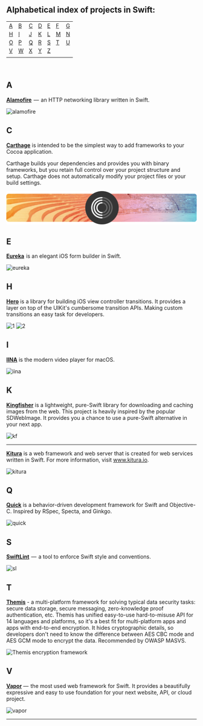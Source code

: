 ## Alphabetical index of projects in Swift:

|       |       |       |       |       |       |       |
|---    |---    |---    |---    |---    |---    |    ---|
|[A](#a)|[B](#b)|[C](#c)|[D](#d)|[E](#e)|[F](#f)|[G](#g)|
|[H](#h)|[I](#i)|[J](#j)|[K](#k)|[L](#l)|[M](#m)|[N](#n)|
|[O](#o)|[P](#p)|[Q](#q)|[R](#r)|[S](#s)|[T](#t)|[U](#u)|
|[V](#v)|[W](#w)|[X](#x)|[Y](#y)|[Z](#z)|       |       |
|       |       |       |       |       |       |       |

<br>

## A

[**Alamofire**](https://github.com/Alamofire/Alamofire)  —  an HTTP networking library written in Swift.

![alamofire](https://cdn-images-1.medium.com/max/720/0*43-l81sYoWldjAH6.png)

## C

[**Carthage**](https://github.com/Carthage/Carthage) is intended to be the simplest way to add frameworks to your Cocoa application.

Carthage builds your dependencies and provides you with binary frameworks, but you retain full control over your project structure and setup. Carthage does not automatically modify your project files or your build settings.

![ca](https://raw.githubusercontent.com/Carthage/Carthage/master/Logo/PNG/header.png)

## E

[**Eureka**](https://github.com/xmartlabs/Eureka)  is an elegant iOS form builder in Swift.

![eureka](https://cdn-images-1.medium.com/max/720/0*rGunV2H37sBhlJQG.jpg)

## H

[**Hero**](https://github.com/lkzhao/Hero) is a library for building iOS view controller transitions. It provides a layer on top of the UIKit's cumbersome transition APIs. Making custom transitions an easy task for developers.

![1](https://camo.githubusercontent.com/c33962467b29e6eeae1744ced0147580677cd2f0/68747470733a2f2f63646e2e7261776769742e636f6d2f6c6b7a68616f2f4865726f2f653663373736323966636632656131633962383532366637346432353061326665613638616535632f5265736f75726365732f62617369632e737667)
![2](https://camo.githubusercontent.com/b8c5bbc504da5381fb81f1a2076234ee32c07e40/68747470733a2f2f63646e2e7261776769742e636f6d2f6c6b7a68616f2f4865726f2f623866303130353165396538636530636463386562373838386336643766666132333434643936612f5265736f75726365732f656666656374732e737667)

## I

[**IINA**](https://github.com/lhc70000/iina) is the modern video player for macOS.

![iina](https://raw.githubusercontent.com/lhc70000/iina/develop/iina/Assets.xcassets/AppIcon.appiconset/256-1.png)

## K

[**Kingfisher**](https://github.com/onevcat/Kingfisher) is a lightweight, pure-Swift library for downloading and caching images from the web. This project is heavily inspired by the popular SDWebImage. It provides you a chance to use a pure-Swift alternative in your next app.

![kf](https://cdn-images-1.medium.com/max/720/0*lHU8xnXxXuQOZSAB.png)

---
[**Kitura**](https://github.com/IBM-Swift/Kitura) is a web framework and web server that is created for web services written in Swift. For more information, visit www.kitura.io.

![kitura](https://cdn-images-1.medium.com/max/720/0*sSG4Ngh4HbxpByBS.png)

## Q

[**Quick**](https://github.com/Quick/Quick) is a behavior-driven development framework for Swift and Objective-C. Inspired by RSpec, Specta, and Ginkgo.

![quick](https://cdn-images-1.medium.com/max/720/0*ikCHOnueH08gf26M.png)

## S

[**SwiftLint**](https://github.com/realm/SwiftLint)  —  a tool to enforce Swift style and conventions.

![sl](https://cdn-images-1.medium.com/max/720/0*J9saJJAgjFZjMykS.png)

## T

[**Themis**](https://github.com/cossacklabs/themis) - a multi-platform framework for solving typical data security tasks: secure data storage, secure messaging, zero-knowledge proof authentication, etc. Themis has unified easy-to-use hard-to-misuse API for 14 languages and platforms, so it's a best fit for multi-platform apps and apps with end-to-end encryption. It hides cryptographic details, so developers don't need to know the difference between AES CBC mode and AES GCM mode to encrypt the data. Recommended by OWASP MASVS.

![Themis encryption framework](https://raw.githubusercontent.com/wiki/cossacklabs/themis/images/logo.png)

## V

[**Vapor**](https://github.com/vapor/vapor) —  the most used web framework for Swift. It provides a beautifully expressive and easy to use foundation for your next website, API, or cloud project.

![vapor](https://cdn-images-1.medium.com/max/720/0*ARXIYxrCPsWYDGv0.jpg)

---
